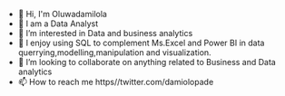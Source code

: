 - 👋 Hi, I'm Oluwadamilola
- 👋 I am a Data Analyst
- 👀 I’m interested in Data and business analytics
- 🌱 I enjoy using SQL to complement Ms.Excel and Power BI in data querrying,modelling,manipulation and visualization.
- 💞️ I’m looking to collaborate on anything related to Business and Data analytics
- 📫 How to reach me https//twitter.com/damiolopade

<!---
damiolopade/damiolopade is a ✨ special ✨ repository because its `README.md` (this file) appears on your GitHub profile.
You can click the Preview link to take a look at your changes.
--->
